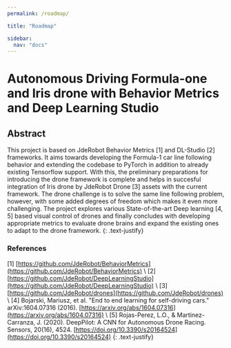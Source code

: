 ```yaml
---
permalink: /roadmap/

title: "Roadmap"

sidebar:
  nav: "docs"
---
```


# Autonomous Driving Formula-one and Iris drone with Behavior Metrics and Deep Learning Studio

## Abstract

This project is based on JdeRobot Behavior Metrics [1] and DL-Studio [2] frameworks. It aims towards developing the Formula-1 car line following behavior and extending the codebase to PyTorch in addition to already existing Tensorflow support. With this, the preliminary preparations for introducing the drone framework is complete and helps in succesful integration of Iris drone by JdeRobot Drone [3] assets with the current framework. The drone challenge is to solve the same line following problem, however, with some added degrees of freedom which makes it even more challenging. The project explores various State-of-the-art Deep learning [4, 5] based visual control of drones and finally concludes with developing appropriate metrics to evaluate drone brains and expand the existing ones to adapt to the drone framework.
{: .text-justify}


### References

[1] [https://github.com/JdeRobot/BehaviorMetrics](https://github.com/JdeRobot/BehaviorMetrics) \\
[2] [https://github.com/JdeRobot/DeepLearningStudio](https://github.com/JdeRobot/DeepLearningStudio) \\
[3] [https://github.com/JdeRobot/drones](https://github.com/JdeRobot/drones) \\
[4] Bojarski, Mariusz, et al. "End to end learning for self-driving cars." arXiv:1604.07316 (2016).
[https://arxiv.org/abs/1604.07316](https://arxiv.org/abs/1604.07316) \\
[5] Rojas-Perez, L.O., & Martinez-Carranza, J. (2020). DeepPilot: A CNN for Autonomous Drone Racing. Sensors, 20(16), 4524. [https://doi.org/10.3390/s20164524](https://doi.org/10.3390/s20164524)
{: .text-justify}